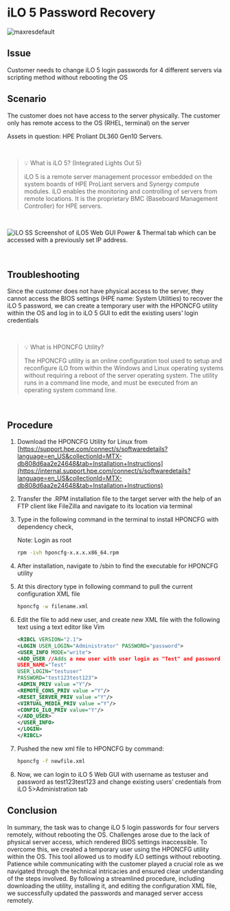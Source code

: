 # iLO 5 Password Recovery
![maxresdefault](https://github.com/fayas1290/iLO-5-Password-Recovery/assets/157561213/27e63f69-0bf9-48c6-9ca9-e57a21650532)



## Issue

Customer needs to change iLO 5 login passwords for 4 different servers via scripting method without rebooting the OS

## Scenario
The customer does not have access to the server physically.
The customer only has remote access to the OS (RHEL, terminal) on the server

Assets in question: HPE Proliant DL360 Gen10 Servers.

<br>

> 💡 What is iLO 5? (Integrated Lights Out 5)
>  
> iLO 5 is a remote server management processor embedded on the system boards of HPE ProLiant servers and Synergy compute modules. iLO enables the monitoring and controlling of servers from remote locations. It is the proprietary BMC (Baseboard Management Controller) for HPE servers.

<br>

![iLO SS](https://github.com/fayas1290/iLO-5-Password-Recovery/assets/157561213/430be0c5-7802-41c8-8197-6c9e73a1c428 )
Screenshot of iLO5 Web GUI Power & Thermal tab which can be accessed with a previously set IP address. 

<br>


## Troubleshooting

Since the customer does not have physical access to the server, they cannot access the BIOS settings (HPE name: System Utilities) to recover the iLO 5 password, we can create a temporary user with the HPONCFG utility within the OS and log in to iLO 5 GUI to edit the existing users’ login credentials

<br>

>  💡 What is HPONCFG Utility?
>
> The HPONCFG utility is an online configuration tool used to setup and
reconfigure iLO from within the Windows and Linux operating
systems without requiring a reboot of the server operating system. The utility
runs in a command line mode, and must be executed from an operating system
command line.

<br>

## Procedure 

1. Download the HPONCFG Utility for Linux from [https://support.hpe.com/connect/s/softwaredetails?language=en_US&collectionId=MTX-db808d6aa2e24648&tab=Installation+Instructions](https://internal.support.hpe.com/connect/s/softwaredetails?language=en_US&collectionId=MTX-db808d6aa2e24648&tab=Installation+Instructions)
2. Transfer the .RPM installation file to the target server with the help of an FTP client like FileZilla and navigate to its location via terminal
3. Type in the following command in the terminal to install HPONCFG with dependency check,
    
    Note: Login as root
    
    ```bash
    rpm -ivh hponcfg-x.x.x.x86_64.rpm
    ```
    
4. After installation, navigate to /sbin to find the executable for HPONCFG utility
5. At this directory type in following command to pull the current configuration XML file
    
    ```bash
    hponcfg -w filename.xml
    ```
    
6. Edit the file to add new user, and create new XML file with the following text using a text editor like Vim
    
    ```xml
    <RIBCL VERSION="2.1"> 
    <LOGIN USER_LOGIN="Administrator" PASSWORD="password">
    <USER_INFO MODE="write">
    <ADD_USER //Adds a new user with user login as "Test" and password as "test123test123"
    USER_NAME="Test"
    USER_LOGIN="testuser"
    PASSWORD="test123test123">
    <ADMIN_PRIV value ="Y"/>
    <REMOTE_CONS_PRIV value ="Y"/>
    <RESET_SERVER_PRIV value ="Y"/>
    <VIRTUAL_MEDIA_PRIV value ="Y"/>
    <CONFIG_ILO_PRIV value="Y"/>
    </ADD_USER>
    </USER_INFO>
    </LOGIN>
    </RIBCL>
    ```
    
7. Pushed the new xml file to HPONCFG by command:
    
    ```bash
    hponcfg -f newfile.xml
    ```
    
8. Now, we can login to iLO 5 Web GUI with username as testuser and password as test123test123 and change existing users’ credentials from iLO 5>Administration tab

## Conclusion
In summary, the task was to change iLO 5 login passwords for four servers remotely, without rebooting the OS. Challenges arose due to the lack of physical server access, which rendered BIOS settings inaccessible. To overcome this, we created a temporary user using the HPONCFG utility within the OS. This tool allowed us to modify iLO settings without rebooting. Patience while communicating with the customer played a crucial role as we navigated through the technical intricacies and ensured clear understanding of the steps involved. By following a streamlined procedure, including downloading the utility, installing it, and editing the configuration XML file, we successfully updated the passwords and managed server access remotely.

